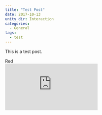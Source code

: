 ```yaml
---
title: "Test Post"
date: 2017-10-13
unity_dir: Interaction
categories:
  - General
tags:
  - test
---
```


This is a test post.

<!-- <div class="feature__item--center">
	<div class="archive__item">
		<iframe src="https://docs.google.com/forms/d/e/1FAIpQLSdf--UdSHU23ztOYySunAYR9Jrsic7f4vgbcvQqvvVmvWHr2Q/viewform?embedded=true" frameborder="0">Loading…</iframe>
	</div>
</div> -->

<div id="TestDiv"> Red </div>

<div class="responsive-video-container">
	<iframe src="https://docs.google.com/forms/d/e/1FAIpQLSdf--UdSHU23ztOYySunAYR9Jrsic7f4vgbcvQqvvVmvWHr2Q/viewform?embedded=true" frameborder="0">Loading…</iframe>
</div>



<!-- frameborder="0" marginheight="0" marginwidth="0" width="640" height="800" -->